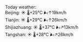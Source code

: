 Today weather:  
Beijing: ☀️   🌡️+25°C 🌬️↑19km/h  
Tianjin: ☀️   🌡️+29°C 🌬️↑26km/h  
Shijiazhuang: ☀️   🌡️+37°C 🌬️↗13km/h  
Tangshan: ☀️   🌡️+28°C 🌬️↗26km/h  
